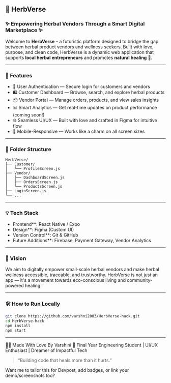 ## 🌿 HerbVerse

### ✨ Empowering Herbal Vendors Through a Smart Digital Marketplace ✨

Welcome to **HerbVerse** – a futuristic platform designed to bridge the gap between herbal product vendors and wellness seekers. Built with love, purpose, and clean code, HerbVerse is a dynamic web application that supports **local herbal entrepreneurs** and promotes **natural healing** 🌱.

---

### 🚀 Features

* 🔐 User Authentication — Secure login for customers and vendors
* 🛍️ Customer Dashboard — Browse, search, and explore herbal products
* 📦 Vendor Portal — Manage orders, products, and view sales insights
* 📊 Smart Analytics — Get real-time updates on product performance (coming soon!)
* 🌐 Seamless UI/UX — Built with love and crafted in Figma for intuitive flow
* 📱 Mobile-Responsive — Works like a charm on all screen sizes

---

### 📁 Folder Structure

```
HerbVerse/
├── Customer/
│   └── ProfileScreen.js
├── Vendor/
│   ├── DashboardScreen.js
│   ├── OrdersScreen.js
│   └── ProductsScreen.js
├── LoginScreen.js
└── ...
```

---

### 💡 Tech Stack

* Frontend**: React Native / Expo
* Design**: Figma (Custom UI)
* Version Control**: Git & GitHub
* Future Additions**: Firebase, Payment Gateway, Vendor Analytics

---

### 🎯 Vision

We aim to digitally empower small-scale herbal vendors and make herbal wellness accessible, traceable, and trustworthy. HerbVerse is not just an app — it's a movement towards eco-conscious living and community-powered healing.

---

### 🛠️ How to Run Locally

```bash
git clone https://github.com/varshni2003/HerbVerse-hack.git
cd HerbVerse-hack
npm install
npm start
```

---

👩‍💻 Made With Love By
Varshini 💜
Final Year Engineering Student | UI/UX Enthusiast | Dreamer of Impactful Tech
> “Building code that heals more than it hurts.”


Want me to tailor this for Devpost, add badges, or link your demo/screenshots too?
